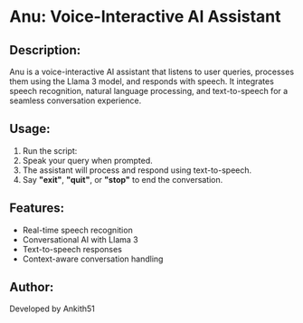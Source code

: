 Anu: Voice-Interactive AI Assistant
===================================

Description:
------------
Anu is a voice-interactive AI assistant that listens to user queries, processes them using the Llama 3 model, and responds with speech. It integrates speech recognition, natural language processing, and text-to-speech for a seamless conversation experience.

Usage:
------
1. Run the script:
2. Speak your query when prompted.
3. The assistant will process and respond using text-to-speech.
4. Say **"exit"**, **"quit"**, or **"stop"** to end the conversation.

Features:
---------
- Real-time speech recognition
- Conversational AI with Llama 3
- Text-to-speech responses
- Context-aware conversation handling

Author:
-------
Developed by Ankith51

